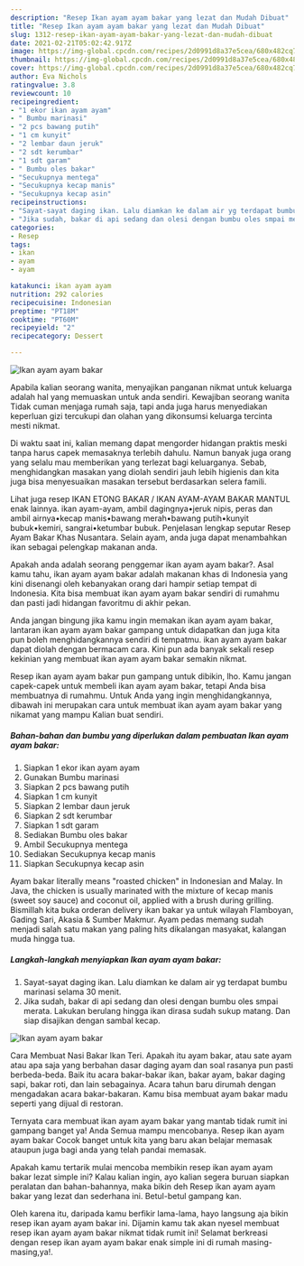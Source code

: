 ```yaml
---
description: "Resep Ikan ayam ayam bakar yang lezat dan Mudah Dibuat"
title: "Resep Ikan ayam ayam bakar yang lezat dan Mudah Dibuat"
slug: 1312-resep-ikan-ayam-ayam-bakar-yang-lezat-dan-mudah-dibuat
date: 2021-02-21T05:02:42.917Z
image: https://img-global.cpcdn.com/recipes/2d0991d8a37e5cea/680x482cq70/ikan-ayam-ayam-bakar-foto-resep-utama.jpg
thumbnail: https://img-global.cpcdn.com/recipes/2d0991d8a37e5cea/680x482cq70/ikan-ayam-ayam-bakar-foto-resep-utama.jpg
cover: https://img-global.cpcdn.com/recipes/2d0991d8a37e5cea/680x482cq70/ikan-ayam-ayam-bakar-foto-resep-utama.jpg
author: Eva Nichols
ratingvalue: 3.8
reviewcount: 10
recipeingredient:
- "1 ekor ikan ayam ayam"
- " Bumbu marinasi"
- "2 pcs bawang putih"
- "1 cm kunyit"
- "2 lembar daun jeruk"
- "2 sdt kerumbar"
- "1 sdt garam"
- " Bumbu oles bakar"
- "Secukupnya mentega"
- "Secukupnya kecap manis"
- "Secukupnya kecap asin"
recipeinstructions:
- "Sayat-sayat daging ikan. Lalu diamkan ke dalam air yg terdapat bumbu marinasi selama 30 menit."
- "Jika sudah, bakar di api sedang dan olesi dengan bumbu oles smpai merata. Lakukan berulang hingga ikan dirasa sudah sukup matang. Dan siap disajikan dengan sambal kecap."
categories:
- Resep
tags:
- ikan
- ayam
- ayam

katakunci: ikan ayam ayam 
nutrition: 292 calories
recipecuisine: Indonesian
preptime: "PT18M"
cooktime: "PT60M"
recipeyield: "2"
recipecategory: Dessert

---
```



![Ikan ayam ayam bakar](https://img-global.cpcdn.com/recipes/2d0991d8a37e5cea/680x482cq70/ikan-ayam-ayam-bakar-foto-resep-utama.jpg)

Apabila kalian seorang wanita, menyajikan panganan nikmat untuk keluarga adalah hal yang memuaskan untuk anda sendiri. Kewajiban seorang  wanita Tidak cuman menjaga rumah saja, tapi anda juga harus menyediakan keperluan gizi tercukupi dan olahan yang dikonsumsi keluarga tercinta mesti nikmat.

Di waktu  saat ini, kalian memang dapat mengorder hidangan praktis meski tanpa harus capek memasaknya terlebih dahulu. Namun banyak juga orang yang selalu mau memberikan yang terlezat bagi keluarganya. Sebab, menghidangkan masakan yang diolah sendiri jauh lebih higienis dan kita juga bisa menyesuaikan masakan tersebut berdasarkan selera famili. 

Lihat juga resep IKAN ETONG BAKAR / IKAN AYAM-AYAM BAKAR MANTUL enak lainnya. ikan ayam-ayam, ambil dagingnya•jeruk nipis, peras dan ambil airnya•kecap manis•bawang merah•bawang putih•kunyit bubuk•kemiri, sangrai•ketumbar bubuk. Penjelasan lengkap seputar Resep Ayam Bakar Khas Nusantara. Selain ayam, anda juga dapat menambahkan ikan sebagai pelengkap makanan anda.

Apakah anda adalah seorang penggemar ikan ayam ayam bakar?. Asal kamu tahu, ikan ayam ayam bakar adalah makanan khas di Indonesia yang kini disenangi oleh kebanyakan orang dari hampir setiap tempat di Indonesia. Kita bisa membuat ikan ayam ayam bakar sendiri di rumahmu dan pasti jadi hidangan favoritmu di akhir pekan.

Anda jangan bingung jika kamu ingin memakan ikan ayam ayam bakar, lantaran ikan ayam ayam bakar gampang untuk didapatkan dan juga kita pun boleh menghidangkannya sendiri di tempatmu. ikan ayam ayam bakar dapat diolah dengan bermacam cara. Kini pun ada banyak sekali resep kekinian yang membuat ikan ayam ayam bakar semakin nikmat.

Resep ikan ayam ayam bakar pun gampang untuk dibikin, lho. Kamu jangan capek-capek untuk membeli ikan ayam ayam bakar, tetapi Anda bisa membuatnya di rumahmu. Untuk Anda yang ingin menghidangkannya, dibawah ini merupakan cara untuk membuat ikan ayam ayam bakar yang nikamat yang mampu Kalian buat sendiri.

<!--inarticleads1-->

##### Bahan-bahan dan bumbu yang diperlukan dalam pembuatan Ikan ayam ayam bakar:

1. Siapkan 1 ekor ikan ayam ayam
1. Gunakan  Bumbu marinasi
1. Siapkan 2 pcs bawang putih
1. Siapkan 1 cm kunyit
1. Siapkan 2 lembar daun jeruk
1. Siapkan 2 sdt kerumbar
1. Siapkan 1 sdt garam
1. Sediakan  Bumbu oles bakar
1. Ambil Secukupnya mentega
1. Sediakan Secukupnya kecap manis
1. Siapkan Secukupnya kecap asin


Ayam bakar literally means &#34;roasted chicken&#34; in Indonesian and Malay. In Java, the chicken is usually marinated with the mixture of kecap manis (sweet soy sauce) and coconut oil, applied with a brush during grilling. Bismillah kita buka orderan delivery ikan bakar ya untuk wilayah Flamboyan, Gading Sari, Akasia &amp; Sumber Makmur. Ayam pedas memang sudah menjadi salah satu makan yang paling hits dikalangan masyakat, kalangan muda hingga tua. 

<!--inarticleads2-->

##### Langkah-langkah menyiapkan Ikan ayam ayam bakar:

1. Sayat-sayat daging ikan. Lalu diamkan ke dalam air yg terdapat bumbu marinasi selama 30 menit.
1. Jika sudah, bakar di api sedang dan olesi dengan bumbu oles smpai merata. Lakukan berulang hingga ikan dirasa sudah sukup matang. Dan siap disajikan dengan sambal kecap.
<img src="https://img-global.cpcdn.com/steps/3b0ac2312b0cc883/160x128cq70/ikan-ayam-ayam-bakar-langkah-memasak-2-foto.jpg" alt="Ikan ayam ayam bakar">

Cara Membuat Nasi Bakar Ikan Teri. Apakah itu ayam bakar, atau sate ayam atau apa saja yang berbahan dasar daging ayam dan soal rasanya pun pasti berbeda-beda. Baik itu acara bakar-bakar ikan, bakar ayam, bakar daging sapi, bakar roti, dan lain sebagainya. Acara tahun baru dirumah dengan mengadakan acara bakar-bakaran. Kamu bisa membuat ayam bakar madu seperti yang dijual di restoran. 

Ternyata cara membuat ikan ayam ayam bakar yang mantab tidak rumit ini gampang banget ya! Anda Semua mampu mencobanya. Resep ikan ayam ayam bakar Cocok banget untuk kita yang baru akan belajar memasak ataupun juga bagi anda yang telah pandai memasak.

Apakah kamu tertarik mulai mencoba membikin resep ikan ayam ayam bakar lezat simple ini? Kalau kalian ingin, ayo kalian segera buruan siapkan peralatan dan bahan-bahannya, maka bikin deh Resep ikan ayam ayam bakar yang lezat dan sederhana ini. Betul-betul gampang kan. 

Oleh karena itu, daripada kamu berfikir lama-lama, hayo langsung aja bikin resep ikan ayam ayam bakar ini. Dijamin kamu tak akan nyesel membuat resep ikan ayam ayam bakar nikmat tidak rumit ini! Selamat berkreasi dengan resep ikan ayam ayam bakar enak simple ini di rumah masing-masing,ya!.

